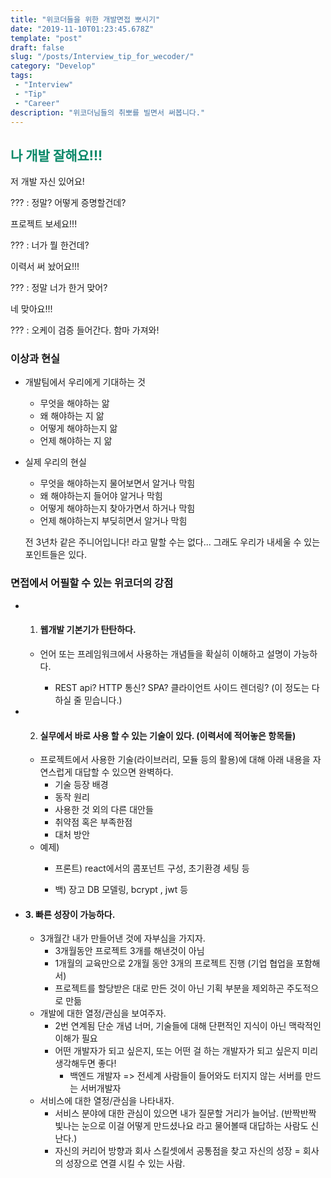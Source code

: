 ```yaml
---
title: "위코더들을 위한 개발면접 뽀시기"
date: "2019-11-10T01:23:45.678Z"
template: "post"
draft: false
slug: "/posts/Interview_tip_for_wecoder/"
category: "Develop"
tags:
 - "Interview"
 - "Tip"
 - "Career"
description: "위코더님들의 취뽀를 빌면서 써봅니다."
---
```

<h2 style="color:rgb(9, 136, 104)"> 나 개발 잘해요!!! </h2>
저 개발 자신 있어요! 

??? : 정말? 어떻게 증명할건데?

프로젝트 보세요!!! 

??? : 너가 뭘 한건데?

이력서 써 놨어요!!!

??? : 정말 너가 한거 맞어? 

네 맞아요!!! 

??? : 오케이 검증 들어간다. 함마 가져와! 

### 이상과 현실

- 개발팀에서 우리에게 기대하는 것

  - 무엇을 해야하는 앎
  - 왜 해야하는 지 앎
  - 어떻게 해야하는지 앎
  - 언제 해야하는 지 앎

- 실제 우리의 현실

  - 무엇을 해야하는지 물어보면서 알거나 막힘
  - 왜 해야하는지 들어야 알거나 막힘
  - 어떻게 해야하는지 찾아가면서 하거나 막힘
  - 언제 해야하는지 부딪히면서 알거나 막힘

  전 3년차 같은 주니어입니다! 라고 말할 수는 없다... 그래도 우리가 내세울 수 있는 포인트들은 있다. 



### 면접에서 어필할 수 있는 위코더의 강점

- 1. #### 웹개발 기본기가 탄탄하다.
  
  - 언어 또는 프레임워크에서 사용하는 개념들을 확실히 이해하고 설명이 가능하다.
  
    - REST api? HTTP 통신? SPA? 클라이언트 사이드 렌더링? (이 정도는 다 하실 줄 믿습니다.)
  
    
- 2. #### 실무에서 바로 사용 할 수 있는 기술이 있다. (이력서에 적어놓은 항목들)
  
  - 프로젝트에서 사용한 기술(라이브러리, 모듈 등의 활용)에 대해 아래 내용을 자연스럽게 대답할 수 있으면 완벽하다. 
    - 기술 등장 배경
    - 동작 원리 
    - 사용한 것 외의 다른 대안들
    - 취약점 혹은 부족한점
    - 대처 방안
  - 예제)
    - 프론트) react에서의 콤포넌트 구성, 초기환경 세팅 등
    
    - 백) 장고 DB 모델링, bcrypt , jwt 등
    
      
  
- #### 3. 빠른 성장이 가능하다.
  
  - 3개월간 내가 만들어낸 것에 자부심을 가지자.
    - 3개월동안 프로젝트 3개를 해낸것이 아님
    - 1개월의 교육만으로 2개월 동안 3개의 프로젝트 진행 (기업 협업을 포함해서)
    - 프로젝트를 할당받은 대로 만든 것이 아닌 기획 부분을 제외하곤 주도적으로 만듦
  - 개발에 대한 열정/관심을 보여주자.
    - 2번 연계됨 단순 개념 너머, 기술들에 대해 단편적인 지식이 아닌 맥락적인 이해가 필요
    - 어떤 개발자가 되고 싶은지, 또는 어떤 걸 하는 개발자가 되고 싶은지 미리 생각해두면 좋다!
      - 백엔드 개발자 => 전세계 사람들이 들어와도 터지지 않는 서버를 만드는 서버개발자
  - 서비스에 대한 열정/관심을 나타내자.
    - 서비스 분야에 대한 관심이 있으면 내가 질문할 거리가 늘어남. (반짝반짝 빛나는 눈으로 이걸 어떻게 만드셨나요 라고 물어볼때 대답하는 사람도 신난다.) 
    - 자신의 커리어 방향과 회사 스킬셋에서 공통점을 찾고 자신의 성장 = 회사의 성장으로 연결 시킬 수 있는 사람.



